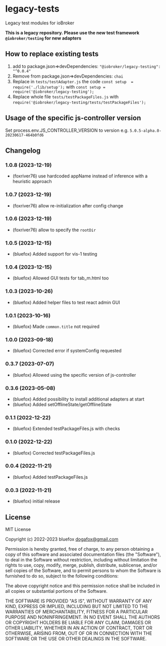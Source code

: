 # legacy-tests
Legacy test modules for ioBroker

**This is a legacy repository. Please use the new test framework `@iobroker/testing` for new adapters** 

## How to replace existing tests
1. add to package.json=>devDependencies: `"@iobroker/legacy-testing": "^0.0.4"`
2. Remove from package.json=>devDependencies: `chai`
3. Replace in `tests/testAdapter.js` the code `const setup  = require('./lib/setup');` with `const setup = require('@iobroker/legacy-testing');`
4. Replace whole file `tests/testPackageFiles.js` with `require('@iobroker/legacy-testing/tests/testPackageFiles');`

## Usage of the specific js-controller version 
Set process.env.JS_CONTROLLER_VERSION to version e.g. `5.0.5-alpha.0-20230617-464b0fd6`

## Changelog
<!-- ### **WORK IN PROGRESS** -->
### 1.0.8 (2023-12-19)
* (foxriver76) use hardcoded appName instead of inference with a heuristic approach

### 1.0.7 (2023-12-19)
* (foxriver76) allow re-initialization after config change

### 1.0.6 (2023-12-19)
* (foxriver76) allow to specify the `rootDir`

### 1.0.5 (2023-12-15)
* (bluefox) Added support for vis-1 testing

### 1.0.4 (2023-12-15)
* (bluefox) Allowed GUI tests for tab_m.html too

### 1.0.3 (2023-10-26)
* (bluefox) Added helper files to test react admin GUI

### 1.0.1 (2023-10-16)
* (bluefox) Made `common.title` not required

### 1.0.0 (2023-09-18)
* (bluefox) Corrected error if systemConfig requested

### 0.3.7 (2023-07-07)
* (bluefox) Allowed using the specific version of js-controller

### 0.3.6 (2023-05-08)
* (bluefox) Added possibility to install additional adapters at start
* (bluefox) Added setOfflineState/getOfflineState

### 0.1.1 (2022-12-22)
* (bluefox) Extended testPackageFiles.js with checks

### 0.1.0 (2022-12-22)
* (bluefox) Corrected testPackageFiles.js

### 0.0.4 (2022-11-21)
* (bluefox) Added testPackageFiles.js

### 0.0.3 (2022-11-21)
* (bluefox) initial release

## License
MIT License

Copyright (c) 2022-2023 bluefox <dogafox@gmail.com>

Permission is hereby granted, free of charge, to any person obtaining a copy
of this software and associated documentation files (the "Software"), to deal
in the Software without restriction, including without limitation the rights
to use, copy, modify, merge, publish, distribute, sublicense, and/or sell
copies of the Software, and to permit persons to whom the Software is
furnished to do so, subject to the following conditions:

The above copyright notice and this permission notice shall be included in all
copies or substantial portions of the Software.

THE SOFTWARE IS PROVIDED "AS IS", WITHOUT WARRANTY OF ANY KIND, EXPRESS OR
IMPLIED, INCLUDING BUT NOT LIMITED TO THE WARRANTIES OF MERCHANTABILITY,
FITNESS FOR A PARTICULAR PURPOSE AND NONINFRINGEMENT. IN NO EVENT SHALL THE
AUTHORS OR COPYRIGHT HOLDERS BE LIABLE FOR ANY CLAIM, DAMAGES OR OTHER
LIABILITY, WHETHER IN AN ACTION OF CONTRACT, TORT OR OTHERWISE, ARISING FROM,
OUT OF OR IN CONNECTION WITH THE SOFTWARE OR THE USE OR OTHER DEALINGS IN THE
SOFTWARE.
